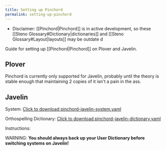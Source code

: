 ```yaml
---
title: Setting up Pinchord
permalink: setting-up-pinchord
---
```


- Disclaimer: [[Pinchord|Pinchord]] is in active development, so these [[Steno Glossary#Dictionary|dictionaries]] and [[Steno Glossary#Layout|layouts]] may be outdate d

Guide for setting up [[Pinchord|Pinchord]] on Plover and Javelin.

## Plover

Pinchord is currently only supported for Javelin, probably until the theory is stable enough that maintaining 2 copies of it isn't a pain in the ass.

## Javelin

System:
<a href="../assets/pages/setting-up-pinchord/pinchord-javelin-system.yaml" download>
  Click to download pinchord-javelin-system.yaml
</a>

Orthospelling Dictionary:
<a href="../assets/pages/setting-up-pinchord/pinchord-javelin-dictionary.yaml" download>
  Click to download pinchord-javelin-dictionary.yaml
</a>

Instructions:

WARNING:
**You should always back up your User Dictionary before switching systems on Javelin!**
